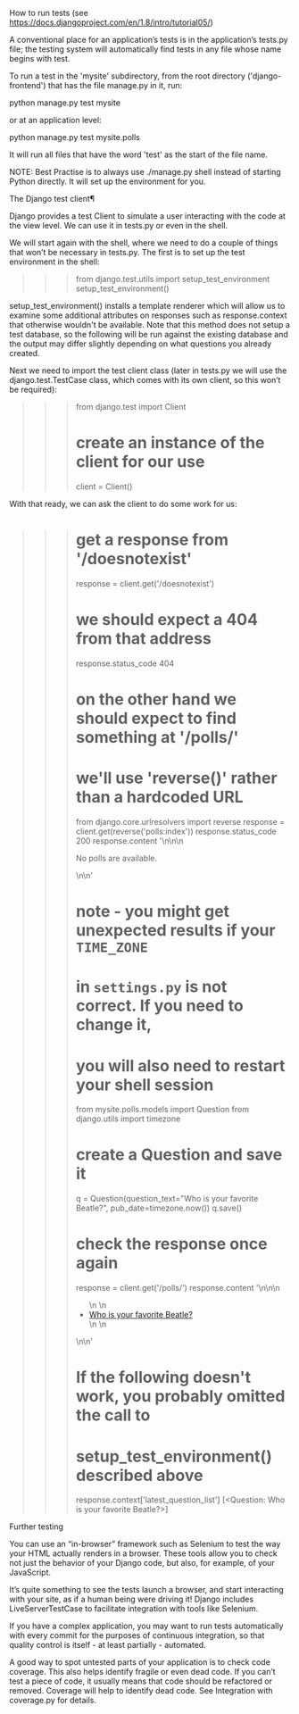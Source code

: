 How to run tests
(see https://docs.djangoproject.com/en/1.8/intro/tutorial05/)

A conventional place for an application’s tests is in the application’s tests.py file; the testing system will automatically find tests in any file whose name begins with test.

To run a test in the 'mysite' subdirectory, from the root directory ('django-frontend') that has the file manage.py in it, run:

python manage.py test mysite

or at an application level:

python manage.py test mysite.polls

It will run all files that have the word 'test' as the start of the file name.

NOTE: Best Practise is to always use ./manage.py shell instead of starting Python directly. It will set up the environment for you.


The Django test client¶

Django provides a test Client to simulate a user interacting with the code at the view level. We can use it in tests.py or even in the shell.

We will start again with the shell, where we need to do a couple of things that won’t be necessary in tests.py. The first is to set up the test environment in the shell:

>>> from django.test.utils import setup_test_environment
>>> setup_test_environment()

setup_test_environment() installs a template renderer which will allow us to examine some additional attributes on responses such as response.context that otherwise wouldn't be available. Note that this method does not setup a test database, so the following will be run against the existing database and the output may differ slightly depending on what questions you already created.

Next we need to import the test client class (later in tests.py we will use the django.test.TestCase class, which comes with its own client, so this won’t be required):

>>> from django.test import Client
>>> # create an instance of the client for our use
>>> client = Client()

With that ready, we can ask the client to do some work for us:

>>> # get a response from '/doesnotexist'
>>> response = client.get('/doesnotexist')
>>> # we should expect a 404 from that address
>>> response.status_code
404
>>> # on the other hand we should expect to find something at '/polls/'
>>> # we'll use 'reverse()' rather than a hardcoded URL
>>> from django.core.urlresolvers import reverse
>>> response = client.get(reverse('polls:index'))
>>> response.status_code
200
>>> response.content
'\n\n\n    <p>No polls are available.</p>\n\n'
>>> # note - you might get unexpected results if your ``TIME_ZONE``
>>> # in ``settings.py`` is not correct. If you need to change it,
>>> # you will also need to restart your shell session
>>> from mysite.polls.models import Question
>>> from django.utils import timezone
>>> # create a Question and save it
>>> q = Question(question_text="Who is your favorite Beatle?", pub_date=timezone.now())
>>> q.save()
>>> # check the response once again
>>> response = client.get('/polls/')
>>> response.content
'\n\n\n    <ul>\n    \n        <li><a href="/polls/1/">Who is your favorite Beatle?</a></li>\n    \n    </ul>\n\n'
>>> # If the following doesn't work, you probably omitted the call to
>>> # setup_test_environment() described above
>>> response.context['latest_question_list']
[<Question: Who is your favorite Beatle?>]


Further testing

You can use an “in-browser” framework such as Selenium to test the way your HTML actually renders in a browser. These tools allow you to check not just the behavior of your Django code, but also, for example, of your JavaScript. 

It’s quite something to see the tests launch a browser, and start interacting with your site, as if a human being were driving it! Django includes LiveServerTestCase to facilitate integration with tools like Selenium.

If you have a complex application, you may want to run tests automatically with every commit for the purposes of continuous integration, so that quality control is itself - at least partially - automated.

A good way to spot untested parts of your application is to check code coverage. This also helps identify fragile or even dead code. If you can’t test a piece of code, it usually means that code should be refactored or removed. Coverage will help to identify dead code. See Integration with coverage.py for details.
